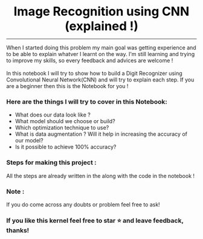 # <a id="top_section"></a>

<div align='center'><font size="6" color="#000000"><b> Image Recognition using CNN (explained !) </b></font></div>
<hr>

When I started doing this problem my main goal was getting experience and to be able to explain whatver I learnt on the way. I'm still learning and trying to improve my skills, so every feedback and advices are welcome !
<br><br>
In this notebook I will try to show how to build a Digit Recognizer using Convolutional Neural Network(CNN) and will try to explain each step. If you are a beginner then this is the Notebook for you !

### Here are the things I will try to cover in this Notebook:

- What does our data look like ?
- What model should we choose or build?
- Which optimization technique to use?
- What is data augmentation ? Will it help in increasing the accuracy of our model?
- Is it possible to achieve 100% accuracy?

### Steps for making this project : 

All the steps are already written in the along with the code in the notebook !

### Note :
If you do come across any doubts or problem feel free to ask!

### If you like this kernel feel free to star ⭐ and leave feedback, thanks!
